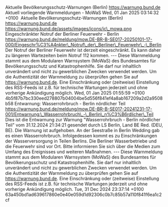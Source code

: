 Aktuelle Bevölkerungsschutz-Warnungen (Berlin) https://warnung.bund.de Aktuell vorliegende Warnmeldungen - MoWaS Wed, 01 Jan 2025 03:14:32 +0100 ![]() Aktuelle Bevölkerungsschutz-Warnungen (Berlin) https://warnung.bund.de https://warnung.bund.de/assets/images/icons/ic\_mowa.png Eingeschränkter Notruf der Berliner Feuerwehr - Berlin https://warnung.bund.de/meldung/mow.DE-BR-B-SE017-20250101-17-000/Eingeschr%C3%A4nkter\_Notruf\_der\_Berliner\_Feuerwehr\_-\_Berlin Der Notruf der Berliner Feuerwehr ist derzeit eingeschränkt. Es kann daher zu längeren Wartezeiten beim Notruf 112 kommen. ---
Diese Warnmeldung stammt aus dem Modularen Warnsystem (MoWaS) des Bundesamtes für Bevölkerungsschutz und Katastrophenhilfe.
Sie darf nur inhaltlich unverändert und nicht zu gewerblichen Zwecken verwendet werden.
Um die Authentizität der Warnmeldung zu überprüfen gehen Sie auf https://warnung.bund.de.
Eine Einschränkung oder (zeitweise) Einstellung des RSS-Feeds ist z.B. für technische Wartungen jederzeit und ohne vorherige Ankündigung möglich. Wed, 01 Jan 2025 01:55:59 +0100 4b5f87b7bc330eed278807b04004be5d556f841ef4a8ab167209a2d2a9508b58 Entwarnung: Wasserrohrbruch - Berlin nördlicher Teil https://warnung.bund.de/meldung/mow.DE-BR-B-SE017-20241231-17-001/Entwarnung:\_Wasserrohrbruch\_-\_Berlin\_n%C3%B6rdlicher\_Teil Dies ist die Entwarnung zur Warnung "Wasserrohrbruch - Berlin nördlicher Teil" vom 31.12.2024 21:34:21 gesendet durch LS Berlin, Land BE Red. (DEU, BE). Die Warnung ist aufgehoben. An der Seestraße in Berlin Wedding gab es einen Wasserrohrbruch. Infolgedessen kommt es zu Einschränkungen der Wasserversorgung in Teilen Berlins.
Die Berliner Wasserbetriebe und die Feuerwehr sind vor Ort.
Bitte informieren Sie sich über die Medien zum Umfang des Ereignisses und weiteren Maßnahmen. ---
Diese Warnmeldung stammt aus dem Modularen Warnsystem (MoWaS) des Bundesamtes für Bevölkerungsschutz und Katastrophenhilfe.
Sie darf nur inhaltlich unverändert und nicht zu gewerblichen Zwecken verwendet werden.
Um die Authentizität der Warnmeldung zu überprüfen gehen Sie auf https://warnung.bund.de.
Eine Einschränkung oder (zeitweise) Einstellung des RSS-Feeds ist z.B. für technische Wartungen jederzeit und ohne vorherige Ankündigung möglich. Tue, 31 Dec 2024 23:37:14 +0100 63a450bd1ad639617860e0e40e059d1d92306c0b7c85b57a110f841f6ea1c2cf
